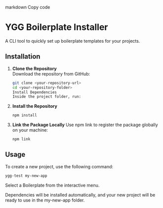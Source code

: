 markdown
Copy code

# YGG Boilerplate Installer

A CLI tool to quickly set up boilerplate templates for your projects.

## Installation

1. **Clone the Repository**  
    Download the repository from GitHub:
   ```bash
   git clone <your-repository-url>
   cd <your-repository-folder>
   Install Dependencies
   Inside the project folder, run:
   ```
2. **Install the Repository**  
   ```bash
   npm install
   ```
3. **Link the Package Locally**
   Use npm link to register the package globally on your machine:
   ```bash
   npm link
   ```

## Usage

To create a new project, use the following command:

```bash
ygg-test my-new-app
```

Select a Boilerplate from the interactive menu.

Dependencies will be installed automatically, and your new project will be ready to use in the my-new-app folder.
